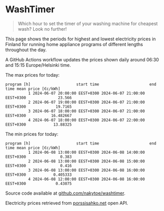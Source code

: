 
# WashTimer

> Which hour to set the timer of your washing machine for cheapest wash? Look no further!

This page shows the periods for highest and lowest electricity prices in Finland 
for running home appliance programs of different lengths throughout the day. 

A GitHub Actions workflow updates the prices shown daily around 06:30 and 15:15 Europe/Helsinki time.

The max prices for today:

	program [h]                    start time                      end time mean price [€c/kWh]
	          1 2024-06-07 20:00:00 EEST+0300 2024-06-07 21:00:00 EEST+0300              23.566
	          2 2024-06-07 19:00:00 EEST+0300 2024-06-07 21:00:00 EEST+0300             19.7165
	          3 2024-06-07 18:00:00 EEST+0300 2024-06-07 21:00:00 EEST+0300           16.482667
	          4 2024-06-07 18:00:00 EEST+0300 2024-06-07 22:00:00 EEST+0300            13.88325

The min prices for today:

	program [h]                    start time                      end time mean price [€c/kWh]
	          1 2024-06-08 13:00:00 EEST+0300 2024-06-08 14:00:00 EEST+0300               0.383
	          2 2024-06-08 13:00:00 EEST+0300 2024-06-08 15:00:00 EEST+0300               0.416
	          3 2024-06-08 13:00:00 EEST+0300 2024-06-08 16:00:00 EEST+0300            0.405333
	          4 2024-06-08 12:00:00 EEST+0300 2024-06-08 16:00:00 EEST+0300             0.43075


Source code available at [github.com/nakytoe/washtimer](https://github.com/nakytoe/washtimer).

Electricity prices retrieved from [porssisahko.net](https://porssisahko.net/api) open API.
